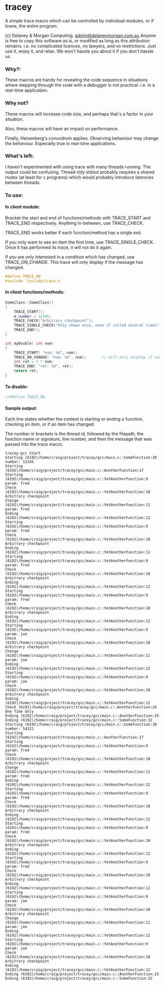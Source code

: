 # tracey
A simple trace macro which can be controlled by individual modules, or if brave, the entire program.

(c) Delaney & Morgan Computing.
<admin@delaneymorgan.com.au>
Anyone is free to copy this software as is, or modified as long as this attribution remains. i.e. no complicated licences, no lawyers, and no restrictions. Just use it, enjoy it, and relax. We won't hassle you about it if you don't hassle us.

### Why?:
These macros are handy for revealing the code sequence in situations
where stepping through the code with a debugger is not practical.
i.e. in a real-time application.

### Why not?
These macros will increase code size, and perhaps that's a factor in your situation.

Also, these macros will have an impact on performance.

Finally, Heisenberg's conundrum applies.
Observing behaviour may change the behaviour.
Especially true in real-time applications.

### What's left:
I haven't experimented with using trace with many threads running.
The output could be confusing.
Thread-tidy stdout probably requires a shared mutex (at least for c programs)
which would probably introduce latencies between threads.

### To use:

#### In client module:

Bracket the start and end of functions/methods with TRACE_START and TRACE_END respectively.
Anything in-between, use TRACE_CHECK.

TRACE_END works better if each function/method has a single exit.

If you only want to see an item the first time, use TRACE_SINGLE_CHECK.
Once it has performed its trace, it will not do it again.

If you are only interested in a condition which has changed, use TRACE_ON_CHANGE.
This trace will only display if the message has changed.

```c++
#define TRACE_ON
#include "include/trace.h
```

#### In client functions/methods:
```c++
SomeClass::SomeClass()
{
    TRACE_START();
    m_number = 12345;
    TRACE_CHECK("Arbitrary checkpoint");
    TRACE_SINGLE_CHECK("Only shown once, even if called several times");
    TRACE_END();
}

int myDouble( int num)
{
    TRACE_START( "num: %d", num);
    TRACE_ON_CHANGE( "num: %d", num);       // will only display if num changes
    int ret = 2 * num;
    TRACE_END( "ret: %d", ret);
    return ret;
}
```

#### To disable:
```c++
//#define TRACE_ON
```


#### Sample output:
Each line states whether the context is starting or ending a function,
checking an item, or if an item has changed.

The number in brackets is the thread id, followed by the filepath,
the function name or signature, line number,
and then the message that was passed into the trace macro.

```text
tracey-gcc Start
Starting (6192)/home/craig/project/tracey/gcc/main.c::SomeFunction:30 number: 12345
Starting (6192)/home/craig/project/tracey/gcc/main.c::AnotherFunction:17 
Starting (6192)/home/craig/project/tracey/gcc/main.c::YetAnotherFunction:9 param: fred
Check (6192)/home/craig/project/tracey/gcc/main.c::YetAnotherFunction:10 Arbitrary checkpoint
Change (6192)/home/craig/project/tracey/gcc/main.c::YetAnotherFunction:11 param: fred 
Ending (6192)/home/craig/project/tracey/gcc/main.c::YetAnotherFunction:12 
Starting (6192)/home/craig/project/tracey/gcc/main.c::YetAnotherFunction:9 param: fred
Check (6192)/home/craig/project/tracey/gcc/main.c::YetAnotherFunction:10 Arbitrary checkpoint
Ending (6192)/home/craig/project/tracey/gcc/main.c::YetAnotherFunction:12 
Starting (6192)/home/craig/project/tracey/gcc/main.c::YetAnotherFunction:9 param: fred
Check (6192)/home/craig/project/tracey/gcc/main.c::YetAnotherFunction:10 Arbitrary checkpoint
Ending (6192)/home/craig/project/tracey/gcc/main.c::YetAnotherFunction:12 
Starting (6192)/home/craig/project/tracey/gcc/main.c::YetAnotherFunction:9 param: fred
Check (6192)/home/craig/project/tracey/gcc/main.c::YetAnotherFunction:10 Arbitrary checkpoint
Ending (6192)/home/craig/project/tracey/gcc/main.c::YetAnotherFunction:12 
Starting (6192)/home/craig/project/tracey/gcc/main.c::YetAnotherFunction:9 param: joe
Check (6192)/home/craig/project/tracey/gcc/main.c::YetAnotherFunction:10 Arbitrary checkpoint
Change (6192)/home/craig/project/tracey/gcc/main.c::YetAnotherFunction:11 param: joe 
Ending (6192)/home/craig/project/tracey/gcc/main.c::YetAnotherFunction:12 
Starting (6192)/home/craig/project/tracey/gcc/main.c::YetAnotherFunction:9 param: joe
Check (6192)/home/craig/project/tracey/gcc/main.c::YetAnotherFunction:10 Arbitrary checkpoint
Ending (6192)/home/craig/project/tracey/gcc/main.c::YetAnotherFunction:12 
Check (6192)/home/craig/project/tracey/gcc/main.c::AnotherFunction:24 One Time Only
Ending (6192)/home/craig/project/tracey/gcc/main.c::AnotherFunction:25 
Ending (6192)/home/craig/project/tracey/gcc/main.c::SomeFunction:32 
Starting (6192)/home/craig/project/tracey/gcc/main.c::SomeFunction:30 number: 54321
Starting (6192)/home/craig/project/tracey/gcc/main.c::AnotherFunction:17 
Starting (6192)/home/craig/project/tracey/gcc/main.c::YetAnotherFunction:9 param: fred
Check (6192)/home/craig/project/tracey/gcc/main.c::YetAnotherFunction:10 Arbitrary checkpoint
Change (6192)/home/craig/project/tracey/gcc/main.c::YetAnotherFunction:11 param: fred 
Ending (6192)/home/craig/project/tracey/gcc/main.c::YetAnotherFunction:12 
Starting (6192)/home/craig/project/tracey/gcc/main.c::YetAnotherFunction:9 param: fred
Check (6192)/home/craig/project/tracey/gcc/main.c::YetAnotherFunction:10 Arbitrary checkpoint
Ending (6192)/home/craig/project/tracey/gcc/main.c::YetAnotherFunction:12 
Starting (6192)/home/craig/project/tracey/gcc/main.c::YetAnotherFunction:9 param: fred
Check (6192)/home/craig/project/tracey/gcc/main.c::YetAnotherFunction:10 Arbitrary checkpoint
Ending (6192)/home/craig/project/tracey/gcc/main.c::YetAnotherFunction:12 
Starting (6192)/home/craig/project/tracey/gcc/main.c::YetAnotherFunction:9 param: fred
Check (6192)/home/craig/project/tracey/gcc/main.c::YetAnotherFunction:10 Arbitrary checkpoint
Ending (6192)/home/craig/project/tracey/gcc/main.c::YetAnotherFunction:12 
Starting (6192)/home/craig/project/tracey/gcc/main.c::YetAnotherFunction:9 param: joe
Check (6192)/home/craig/project/tracey/gcc/main.c::YetAnotherFunction:10 Arbitrary checkpoint
Change (6192)/home/craig/project/tracey/gcc/main.c::YetAnotherFunction:11 param: joe 
Ending (6192)/home/craig/project/tracey/gcc/main.c::YetAnotherFunction:12 
Starting (6192)/home/craig/project/tracey/gcc/main.c::YetAnotherFunction:9 param: joe
Check (6192)/home/craig/project/tracey/gcc/main.c::YetAnotherFunction:10 Arbitrary checkpoint
Ending (6192)/home/craig/project/tracey/gcc/main.c::YetAnotherFunction:12 
Ending (6192)/home/craig/project/tracey/gcc/main.c::AnotherFunction:25 
Ending (6192)/home/craig/project/tracey/gcc/main.c::SomeFunction:32 
```
